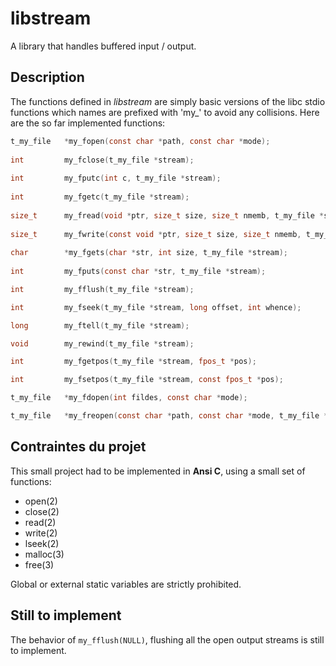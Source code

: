 # libstream

A library that handles buffered input / output.

## Description

The functions defined in *libstream* are simply basic versions of the libc stdio functions which names are prefixed with 'my_' to avoid any collisions. Here are the so far implemented functions:
```C
t_my_file	*my_fopen(const char *path, const char *mode);	
  
int	    	my_fclose(t_my_file *stream);
  
int	    	my_fputc(int c, t_my_file *stream);
  
int		    my_fgetc(t_my_file *stream);
 
size_t	    my_fread(void *ptr, size_t size, size_t nmemb, t_my_file *stream);
		 
size_t	    my_fwrite(const void *ptr, size_t size, size_t nmemb, t_my_file *stream);
 		  
char	    *my_fgets(char *str, int size, t_my_file *stream);
 		  
int		    my_fputs(const char *str, t_my_file *stream);

int		    my_fflush(t_my_file *stream);

int		    my_fseek(t_my_file *stream, long offset, int whence);

long	    my_ftell(t_my_file *stream);

void	    my_rewind(t_my_file *stream);

int		    my_fgetpos(t_my_file *stream, fpos_t *pos);

int	    	my_fsetpos(t_my_file *stream, const fpos_t *pos);

t_my_file	*my_fdopen(int fildes, const char *mode);

t_my_file	*my_freopen(const char *path, const char *mode, t_my_file *stream);
```
## Contraintes du projet

This small project had to be implemented in **Ansi C**, using a small set of functions:
- open(2)
- close(2)
- read(2)
- write(2)
- lseek(2)
- malloc(3)
- free(3)

Global or external static variables are strictly prohibited.

## Still to implement
The behavior of `my_fflush(NULL)`, flushing all the open output streams is still to implement.
